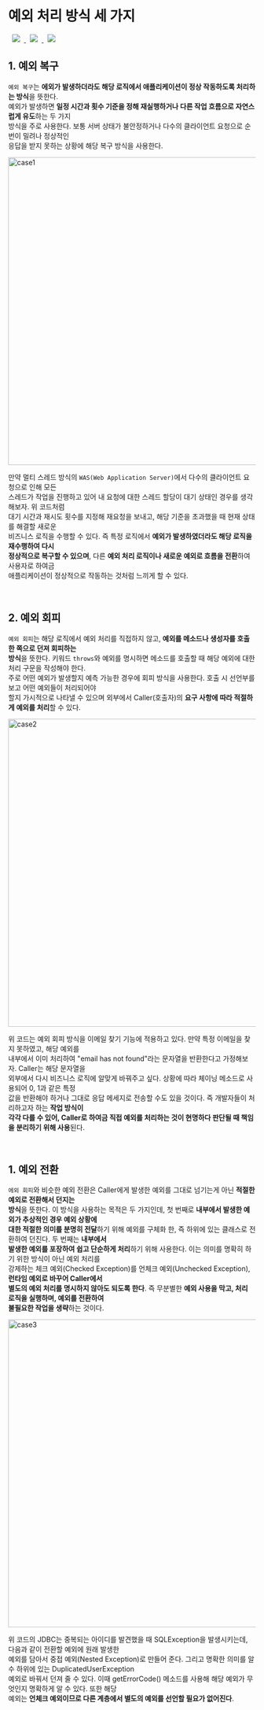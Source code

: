 # 예외 처리 방식 세 가지
<a href="http://melonicedlatte.com/">
    <img src="https://img.shields.io/badge/Java-red"
        style="height : auto; margin-left : 8px; margin-right : 8px;"/>
    <img src="https://img.shields.io/badge/Exception-orange"
        style="height : auto; margin-left : 8px; margin-right : 8px;"/>
    <img src="https://img.shields.io/badge/Handling-yellow"
        style="height : auto; margin-left : 8px; margin-right : 8px;"/>
</a>

## 1. 예외 복구
`예외 복구`는 **에외가 발생하더라도 해당 로직에서 애플리케이션이 정상 작동하도록 처리하는 방식**을 뜻한다.  
예외가 발생하면 **일정 시간과 횟수 기준을 정해 재실행하거나 다른 작업 흐름으로 자연스럽게 유도**하는 두 가지  
방식을 주로 사용한다. 보통 서버 상태가 불안정하거나 다수의 클라이언트 요청으로 순번이 밀려나 정상적인  
응답을 받지 못하는 상황에 해당 복구 방식을 사용한다.  

<img width="626" alt="case1" src="https://user-images.githubusercontent.com/78818063/171060514-d234294c-6fc3-46fd-86c1-dbb106e97a94.png">

만약 멀티 스레드 방식의 `WAS(Web Application Server)`에서 다수의 클라이언트 요청으로 인해 모든  
스레드가 작업을 진행하고 있어 내 요청에 대한 스레드 할당이 대기 상태인 경우를 생각해보자. 위 코드처럼  
대기 시간과 재시도 횟수를 지정해 재요청을 보내고, 해당 기준을 초과했을 때 현재 상태를 해결할 새로운  
비즈니스 로직을 수행할 수 있다. 즉 특정 로직에서 **예외가 발생하였더라도 해당 로직을 재수행하여 다시  
정상적으로 복구할 수 있으며**, 다른 **예외 처리 로직이나 새로운 예외로 흐름을 전환**하여 사용자로 하여금  
애플리케이션이 정상적으로 작동하는 것처럼 느끼게 할 수 있다.  

<br>

## 2. 예외 회피
`예외 회피`는 해당 로직에서 예외 처리를 직접하지 않고, **예외를 메소드나 생성자를 호출한 쪽으로 던져 회피하는  
방식**을 뜻한다. 키워드 `throws`와 예외를 명시하면 메소드를 호출할 때 해당 예외에 대한 처리 구문을 작성해야 한다.  
주로 어떤 예외가 발생할지 예측 가능한 경우에 회피 방식을 사용한다. 호출 시 선언부를 보고 어떤 예외들이 처리되어야  
할지 가시적으로 나타낼 수 있으며 외부에서 Caller(호출자)의 **요구 사항에 따라 적절하게 예외를 처리**할 수 있다.

<img width="626" alt="case2" src="https://user-images.githubusercontent.com/78818063/171060492-0ee210a0-3136-41c8-a74e-d7355df3c587.png">

위 코드는 예외 회피 방식을 이메일 찾기 기능에 적용하고 있다. 만약 특정 이메일을 찾지 못하였고, 해당 예외를  
내부에서 이미 처리하여 "email has not found"라는 문자열을 반환한다고 가정해보자. Caller는 해당 문자열을  
외부에서 다시 비즈니스 로직에 알맞게 바꿔주고 싶다. 상황에 따라 체이닝 메소드로 사용되어 0, 1과 같은 특정  
값을 반환해야 하거나 그대로 응답 메세지로 전송할 수도 있을 것이다. 즉 개발자들이 처리하고자 하는 **작업 방식이  
각각 다를 수 있어, Caller로 하여금 직접 예외를 처리하는 것이 현명하다 판단될 때 책임을 분리하기 위해 사용**된다.   

<br>

## 1. 예외 전환
`에외 회피`와 비슷한 예외 전환은 Caller에게 발생한 예외를 그대로 넘기는게 아닌 **적절한 예외로 전환해서 던지는  
방식**을 뜻한다. 이 방식을 사용하는 목적은 두 가지인데, 첫 번째로 **내부에서 발생한 예외가 추상적인 경우 예외 상황에  
대한 적절한 의미를 분명히 전달**하기 위해 예외를 구체화 한, 즉 하위에 있는 클래스로 전환하여 던진다. 두 번째는 **내부에서  
발생한 예외를 포장하여 쉽고 단순하게 처리**하기 위해 사용한다. 이는 의미를 명확히 하기 위한 방식이 아닌 예외 처리를  
강제하는 체크 예외(Checked Exception)를 언체크 예외(Unchecked Exception), **런타임 예외로 바꾸어 Caller에서  
별도의 예외 처리를 명시하지 않아도 되도록 한다**. 즉 무분별한 **예외 사용을 막고, 처리 로직을 실행하며, 예외를 전환하여  
불필요한 작업을 생략**하는 것이다. 

<img width="626" alt="case3" src="https://user-images.githubusercontent.com/78818063/171060498-f8e5eccf-5c3d-40ff-94eb-2875fdb28278.png">

위 코드의 JDBC는 중복되는 아이디를 발견했을 때 SQLException을 발생시키는데, 다음과 같이 전환할 예외에 원래 발생한  
예외를 담아서 중접 예외(Nested Exception)로 만들어 준다. 그리고 명확한 의미를 알 수 하위에 있는 DuplicatedUserException  
예외로 바꿔서 던져 줄 수 있다. 이때 getErrorCode() 메소드를 사용해 해당 예외가 무엇인지 명확하게 알 수 있다. 또한 해당  
예외는 **언체크 예외이므로 다른 계층에서 별도의 예외를 선언할 필요가 없어진다**. 

<br>
